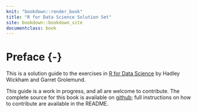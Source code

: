 ```yaml
---
knit: "bookdown::render_book"
title: "R for Data Science Solution Set"
site: bookdown::bookdown_site
documentclass: book
---
```


# Preface {-}

This is a solution guide to the exercises in 
[R for Data Science](http://r4ds.had.co.nz/index.html) by Hadley Wickham and 
Garret Grolemund.

This guide is a work in progress, and all are welcome to contribute. The 
complete source for this book is available on 
[github](https://github.com/khueyama/r4ds-exercises); full instructions on how 
to contribute are available in the README.
